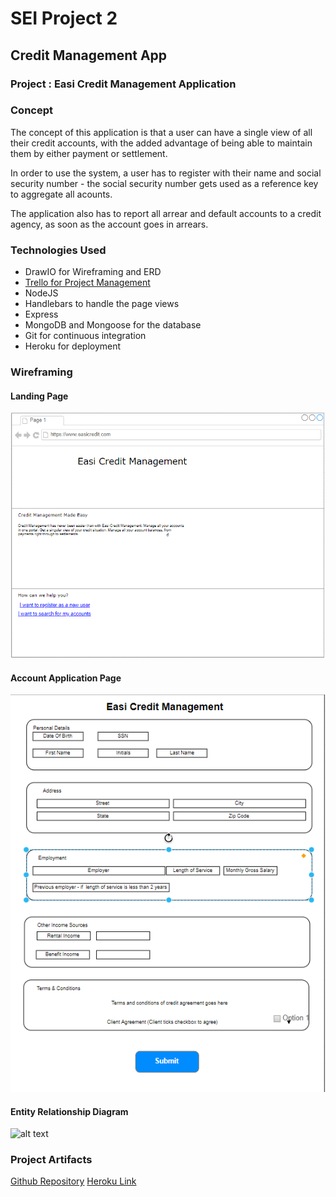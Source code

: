 # SEI Project 2

## Credit Management App

### Project : Easi Credit Management Application

### Concept

The concept of this application is that a user can have a single view of all their credit accounts, with the added advantage of being able to maintain them by either payment or settlement.

In order to use the system, a user has to register with their name and social security number - the social security number gets used as a reference key to aggregate all acounts. 

The application also has to report all arrear and default accounts to a credit agency, as soon as the account goes in arrears.

###  Technologies Used
- DrawIO for Wireframing and ERD
- [Trello for Project Management](https://trello.com/b/Lc0gPo8E/ga-sei-project-2) 
- NodeJS 
- Handlebars to handle the page views
- Express
- MongoDB and Mongoose for the database
- Git for continuous integration
- Heroku for deployment

### Wireframing

#### Landing Page
![alt text](https://github.com/VernonDodo/ga-sei-project-2/blob/master/public/images/Landing_Page.PNG)

#### Account Application Page
![alt text](https://github.com/VernonDodo/ga-sei-project-2/blob/master/public/images/Application_Page.PNG)

#### Entity Relationship Diagram
![alt text](https://github.com/VernonDodo/ga-sei-project-2/blob/master/public/images/Easi%20Credit%20ERD)

### Project Artifacts
[Github Repository](https://github.com/VernonDodo/ga-sei-project-2)
[Heroku Link](https://young-caverns-61179.herokuapp.com/) 







